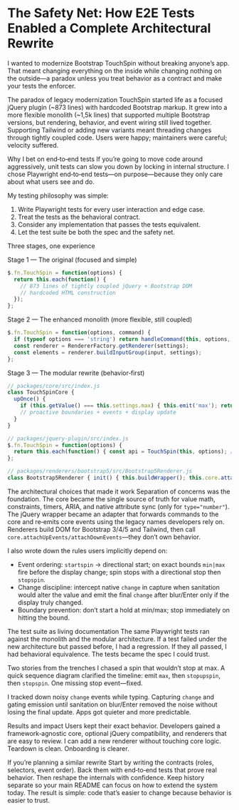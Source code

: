 # The Safety Net: How E2E Tests Enabled a Complete Architectural Rewrite

I wanted to modernize Bootstrap TouchSpin without breaking anyone’s app. That meant changing everything on the inside while changing nothing on the outside—a paradox unless you treat behavior as a contract and make your tests the enforcer.

The paradox of legacy modernization
TouchSpin started life as a focused jQuery plugin (~873 lines) with hardcoded Bootstrap markup. It grew into a more flexible monolith (~1,5k lines) that supported multiple Bootstrap versions, but rendering, behavior, and event wiring still lived together. Supporting Tailwind or adding new variants meant threading changes through tightly coupled code. Users were happy; maintainers were careful; velocity suffered.

Why I bet on end‑to‑end tests
If you’re going to move code around aggressively, unit tests can slow you down by locking in internal structure. I chose Playwright end‑to‑end tests—on purpose—because they only care about what users see and do.

My testing philosophy was simple:
1) Write Playwright tests for every user interaction and edge case.
2) Treat the tests as the behavioral contract.
3) Consider any implementation that passes the tests equivalent.
4) Let the test suite be both the spec and the safety net.

Three stages, one experience

Stage 1 — The original (focused and simple)
```javascript
$.fn.TouchSpin = function(options) {
  return this.each(function() {
    // 873 lines of tightly coupled jQuery + Bootstrap DOM
    // hardcoded HTML construction
  });
};
```

Stage 2 — The enhanced monolith (more flexible, still coupled)
```javascript
$.fn.TouchSpin = function(options, command) {
  if (typeof options === 'string') return handleCommand(this, options, command);
  const renderer = RendererFactory.getRenderer(settings);
  const elements = renderer.buildInputGroup(input, settings);
};
```

Stage 3 — The modular rewrite (behavior‑first)
```javascript
// packages/core/src/index.js
class TouchSpinCore {
  upOnce() {
    if (this.getValue() === this.settings.max) { this.emit('max'); return; }
    // proactive boundaries + events + display update
  }
}

// packages/jquery-plugin/src/index.js
$.fn.TouchSpin = function(options) {
  return this.each(function() { const api = TouchSpin(this, options); /* bridge events */ });
};

// packages/renderers/bootstrap5/src/Bootstrap5Renderer.js
class Bootstrap5Renderer { init() { this.buildWrapper(); this.core.attachUpEvents(this.up); this.core.attachDownEvents(this.down); } }
```

The architectural choices that made it work
Separation of concerns was the foundation. The core became the single source of truth for value math, constraints, timers, ARIA, and native attribute sync (only for `type="number"`). The jQuery wrapper became an adapter that forwards commands to the core and re‑emits core events using the legacy names developers rely on. Renderers build DOM for Bootstrap 3/4/5 and Tailwind, then call `core.attachUpEvents/attachDownEvents`—they don’t own behavior.

I also wrote down the rules users implicitly depend on:
- Event ordering: `startspin` → directional start; on exact bounds `min|max` fire before the display change; spin stops with a directional stop then `stopspin`.
- Change discipline: intercept native `change` in capture when sanitation would alter the value and emit the final `change` after blur/Enter only if the display truly changed.
- Boundary prevention: don’t start a hold at min/max; stop immediately on hitting the bound.

The test suite as living documentation
The same Playwright tests ran against the monolith and the modular architecture. If a test failed under the new architecture but passed before, I had a regression. If they all passed, I had behavioral equivalence. The tests became the spec I could trust.

Two stories from the trenches
I chased a spin that wouldn’t stop at max. A quick sequence diagram clarified the timeline: emit `max`, then `stopupspin`, then `stopspin`. One missing stop event—fixed.

I tracked down noisy `change` events while typing. Capturing `change` and gating emission until sanitation on blur/Enter removed the noise without losing the final update. Apps got quieter and more predictable.

Results and impact
Users kept their exact behavior. Developers gained a framework‑agnostic core, optional jQuery compatibility, and renderers that are easy to review. I can add a new renderer without touching core logic. Teardown is clean. Onboarding is clearer.

If you’re planning a similar rewrite
Start by writing the contracts (roles, selectors, event order). Back them with end‑to‑end tests that prove real behavior. Then reshape the internals with confidence. Keep history separate so your main README can focus on how to extend the system today. The result is simple: code that’s easier to change because behavior is easier to trust.
